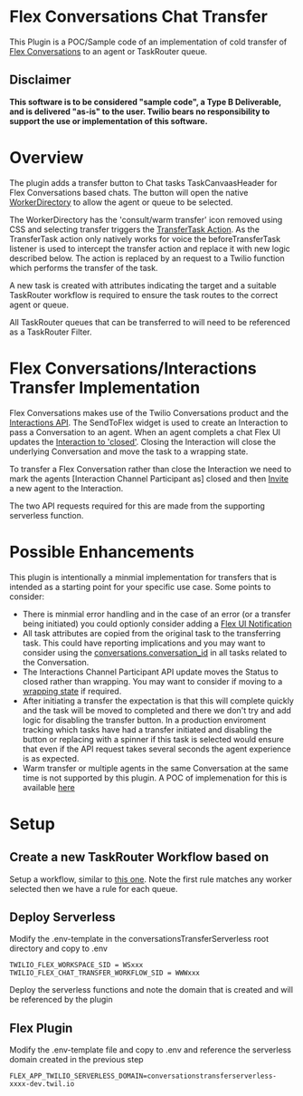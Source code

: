 # Flex Conversations Chat Transfer

This Plugin is a POC/Sample code of an implementation of cold transfer of [Flex Conversations](https://www.twilio.com/docs/flex/conversations) to an agent or TaskRouter queue.

## Disclaimer

**This software is to be considered "sample code", a Type B Deliverable, and is delivered "as-is" to the user. Twilio bears no responsibility to support the use or implementation of this software.**

# Overview

The plugin adds a transfer button to Chat tasks TaskCanvaasHeader for Flex Conversations based chats. The button will open the native [WorkerDirectory](https://assets.flex.twilio.com/docs/releases/flex-ui/2.0.0-beta.1/programmable-components/components/WorkerDirectory) to allow the agent or queue to be selected.

The WorkerDirectory has the 'consult/warm transfer' icon removed using CSS and selecting transfer triggers the [TransferTask Action](https://assets.flex.twilio.com/docs/releases/flex-ui/2.0.0-beta.1/ui-actions/Actions#TransferTask). As the TransferTask action only natively works for voice the beforeTransferTask listener is used to intercept the transfer action and replace it with new logic described below.
The action is replaced by an request to a Twilio function which performs the transfer of the task.

A new task is created with attributes indicating the target and a suitable TaskRouter workflow is required to ensure the task routes to the correct agent or queue.

All TaskRouter queues that can be transferred to will need to be referenced as a TaskRouter Filter.

# Flex Conversations/Interactions Transfer Implementation

Flex Conversations makes use of the Twilio Conversations product and the [Interactions API](https://www.twilio.com/docs/flex/developer/conversations/interactions-api/interactions). The SendToFlex widget is used to create an Interaction to pass a Conversation to an agent. When an agent complets a chat Flex UI updates the [Interaction to 'closed'](https://www.twilio.com/docs/flex/developer/conversations/interactions-api/channels-subresource?code-sample=code-close-an-interaction-channel-and-wrap-agent-participants-1&code-language=curl&code-sdk-version=json). Closing the Interaction will close the underlying Conversation and move the task to a wrapping state.

To transfer a Flex Conversation rather than close the Interaction we need to mark the agents [Interaction Channel Participant as] closed and then [Invite](https://www.twilio.com/docs/flex/developer/conversations/interactions-api/invites-subresource) a new agent to the Interaction.

The two API requests required for this are made from the supporting serverless function.

# Possible Enhancements

This plugin is intentionally a minmial implementation for transfers that is intended as a starting point for your specific use case. Some points to consider:

- There is minmial error handling and in the case of an error (or a transfer being initiated) you could optionly consider adding a [Flex UI Notification](https://www.twilio.com/docs/flex/developer/ui/v1/notifications)
- All task attributes are copied from the original task to the transferring task. This could have reporting implications and you may want to consider using the [conversations.conversation_id](https://www.twilio.com/docs/flex/developer/insights/enhance-integration#link-tasks-to-a-conversation) in all tasks related to the Conversation.
- The Interactions Channel Participant API update moves the Status to closed rather than wrapping. You may want to consider if moving to a [wrapping state](https://www.twilio.com/docs/flex/developer/conversations/interactions-api/interaction-channel-participants?code-sample=code-wrap-up-agent-reservation&code-language=curl&code-sdk-version=json) if required.
- After initiating a transfer the expectation is that this will complete quickly and the task will be moved to completed and there we don't try and add logic for disabling the transfer button. In a production enviroment tracking which tasks have had a transfer initiated and disabling the button or replacing with a spinner if this task is selected would ensure that even if the API request takes several seconds the agent experience is as expected.
- Warm transfer or multiple agents in the same Conversation at the same time is not supported by this plugin. A POC of implemenation for this is available [here](https://github.com/twilio-professional-services/flex-project-template/tree/main/plugin-flex-ts-template-v2/src/feature-library/conversation-transfer)

# Setup

## Create a new TaskRouter Workflow based on

Setup a workflow, similar to [this one](example-taskrouter-workflow.json). Note the first rule matches any worker selected then we have a rule for each queue.

## Deploy Serverless

Modify the .env-template in the conversationsTransferServerless root directory and copy to .env

```
TWILIO_FLEX_WORKSPACE_SID = WSxxx
TWILIO_FLEX_CHAT_TRANSFER_WORKFLOW_SID = WWWxxx
```

Deploy the serverless functions and note the domain that is created and will be referenced by the plugin

## Flex Plugin

Modify the .env-template file and copy to .env and reference the serverless domain created in the previous step

```
FLEX_APP_TWILIO_SERVERLESS_DOMAIN=conversationstransferserverless-xxxx-dev.twil.io
```
